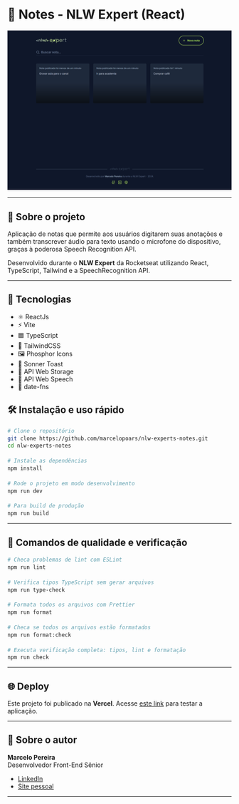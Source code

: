 # 📝 Notes - NLW Expert (React)

![Screen desktop website](screenshot-desktop-01.png)

---

## 📖 Sobre o projeto

Aplicação de notas que permite aos usuários digitarem suas anotações e também transcrever áudio para texto usando o microfone do dispositivo, graças à poderosa Speech Recognition API.

Desenvolvido durante o **NLW Expert** da Rocketseat utilizando React, TypeScript, Tailwind e a SpeechRecognition API.

---

## 🚀 Tecnologias

- ⚛️ ReactJs
- ⚡ Vite
- 🟦 TypeScript
- 💨 TailwindCSS
- 🖼️ Phosphor Icons
- 🔔 Sonner Toast
- 💾 API Web Storage
- 🎤 API Web Speech
- 📅 date-fns

## 🛠️ Instalação e uso rápido

```bash
# Clone o repositório
git clone https://github.com/marcelopoars/nlw-experts-notes.git
cd nlw-experts-notes

# Instale as dependências
npm install

# Rode o projeto em modo desenvolvimento
npm run dev

# Para build de produção
npm run build
```

---

## 🧪 Comandos de qualidade e verificação

```bash
# Checa problemas de lint com ESLint
npm run lint

# Verifica tipos TypeScript sem gerar arquivos
npm run type-check

# Formata todos os arquivos com Prettier
npm run format

# Checa se todos os arquivos estão formatados
npm run format:check

# Executa verificação completa: tipos, lint e formatação
npm run check
```

---

## 🌐 Deploy

Este projeto foi publicado na **Vercel**. Acesse [este link](https://notes.marcelopereira.com.br) para testar a aplicação.

---

## 👤 Sobre o autor

**Marcelo Pereira**<br>
Desenvolvedor Front-End Sênior

- [LinkedIn](https://www.linkedin.com/in/marcelopoars/)
- [Site pessoal](https://www.marcelopereira.com.br/)

---
